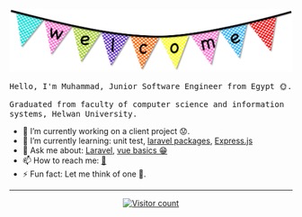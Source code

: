 <a id="welcome" href="https://github.com/alrifay/alrifay">
<img src="https://raw.githubusercontent.com/alrifay/alrifay/master/resources/welcome.png" alt="Welcome"/>
</a>
  
<samp>Hello, I'm Muhammad, Junior Software Engineer from Egypt 🌞.</samp>

<samp>Graduated from faculty of computer science and information systems, Helwan University.</samp>

- 🔭 I’m currently working on a client project 😟.
- 🌱 I’m currently learning: unit test, [laravel packages](https://laravel.com/docs/master/packages), [Express.js](https://expressjs.com/)
- 💬 Ask me about: [Laravel](https://laravel.com/), [vue basics 😁](https://vuejs.org/)
- 📫 How to reach me: [📧](mailto:fcih.mohammed@gmail.com)
- ⚡ Fun fact: Let me think of one 🤔.

---

<p align="center">
    <a href="#welcome"><img src="https://profile-counter.glitch.me/alrifay/count.svg" alt="Visitor count" title="I don't know who made the counter 😁" /></a>
</p>

